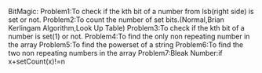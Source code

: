 BitMagic:
      Problem1:To check if the kth bit of a number from lsb(right side) is set or not.
      Problem2:To count the number of set bits.(Normal,Brian Kerlingam Algorithm,Look Up Table)
      Problem3:To check if the kth bit of a number is set(1) or not.
      Problem4:To find the only non repeating number in the array
      Problem5:To find the powerset of a string
      Problem6:To find the two non repeating numbers in the array
      Problem7:Bleak Number:if x+setCount(x)!=n
      
      
      
      

